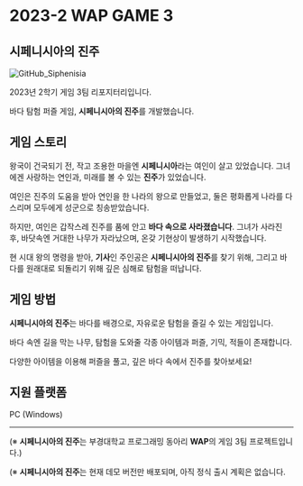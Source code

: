 # 2023-2 WAP GAME 3
## 시페니시아의 진주

![GitHub_Siphenisia](https://github.com/pknu-wap/2023_2_Game_Team_3/assets/61517039/4e7b9390-54ce-4f7c-aac3-8a05984f8112)

2023년 2학기 게임 3팀 리포지터리입니다.

바다 탐험 퍼즐 게임, **시페니시아의 진주**를 개발했습니다.

## 게임 스토리
왕국이 건국되기 전, 작고 조용한 마을엔 **시페니시아**라는 여인이 살고 있었습니다.
그녀에겐 사랑하는 연인과, 미래를 볼 수 있는 **진주**가 있었습니다.

여인은 진주의 도움을 받아 연인을 한 나라의 왕으로 만들었고, 둘은 평화롭게 나라를 다스리며 모두에게 성군으로 칭송받았습니다.

하지만, 여인은 갑작스레 진주를 품에 안고 **바다 속으로 사라졌습니다**. 그녀가 사라진 후, 바닷속엔 거대한 나무가 자라났으며, 온갖 기현상이 발생하기 시작했습니다.

현 시대 왕의 명령을 받아, **기사**인 주인공은 **시페니시아의 진주**를 찾기 위해, 그리고 바다를 원래대로 되돌리기 위해 깊은 심해로 탐험을 떠납니다.

## 게임 방법
**시페니시아의 진주**는 바다를 배경으로, 자유로운 탐험을 즐길 수 있는 게임입니다.

바다 속엔 길을 막는 나무, 탐험을 도와줄 각종 아이템과 퍼즐, 기믹, 적들이 존재합니다.

다양한 아이템을 이용해 퍼즐을 풀고, 깊은 바다 속에서 진주를 찾아보세요!

## 지원 플랫폼
PC (Windows)

---
(※ **시페니시아의 진주**는 부경대학교 프로그래밍 동아리 **WAP**의 게임 3팀 프로젝트입니다.)

(※ **시페니시아의 진주**는 현재 데모 버전만 배포되며, 아직 정식 출시 계획은 없습니다.
